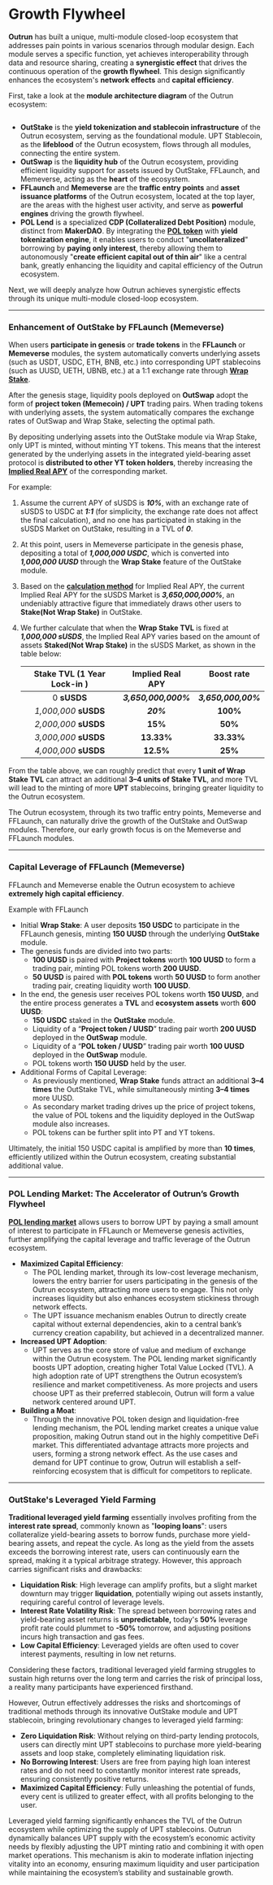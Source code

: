 # Growth Flywheel

**Outrun** has built a unique, multi-module closed-loop ecosystem that addresses pain points in various scenarios through modular design. Each module serves a specific function, yet achieves interoperability through data and resource sharing, creating a **synergistic effect** that drives the continuous operation of the **growth flywheel**. This design significantly enhances the ecosystem's **network effects** and **capital efficiency**.

First, take a look at the **module architecture diagram** of the Outrun ecosystem:

<figure><img src=".gitbook/assets/Outrun架构图.png" alt=""><figcaption></figcaption></figure>

* **OutStake** is the **yield tokenization and stablecoin infrastructure** of the Outrun ecosystem, serving as the foundational module. UPT Stablecoin, as the **lifeblood** of the Outrun ecosystem, flows through all modules, connecting the entire system.
* **OutSwap** is the **liquidity hub** of the Outrun ecosystem, providing efficient liquidity support for assets issued by OutStake, FFLaunch, and Memeverse, acting as the **heart** of the ecosystem.
* **FFLaunch** and **Memeverse** are the **traffic entry points** and **asset issuance platforms** of the Outrun ecosystem, located at the top layer, are the areas with the highest user activity, and serve as **powerful engines** driving the growth flywheel.
* **POL Lend** is a specialized **CDP (Collateralized Debt Position)** module, distinct from **MakerDAO**. By integrating the [**POL token**](fflaunch/proof-of-liquidity-token/) with **yield tokenization engine**, it enables users to conduct "**uncollateralized**" borrowing by **paying only interest**, thereby allowing them to autonomously "**create efficient capital out of thin air**" like a central bank, greatly enhancing the liquidity and capital efficiency of the Outrun ecosystem.

Next, we will deeply analyze how Outrun achieves synergistic effects through its unique multi-module closed-loop ecosystem.

***

### **Enhancement of OutStake by FFLaunch (Memeverse)**&#xD;

When users **participate in genesis** or **trade tokens** in the **FFLaunch** or **Memeverse** modules, the system automatically converts underlying assets (such as USDT, USDC, ETH, BNB, etc.) into corresponding UPT stablecoins (such as UUSD, UETH, UBNB, etc.) at a 1:1 exchange rate through [**Wrap Stake**](outstake/yield-tokenization/upt.md#wrap-stake).

After the genesis stage, liquidity pools deployed on **OutSwap** adopt the form of **project token (Memecoin) / UPT** trading pairs. When trading tokens with underlying assets, the system automatically compares the exchange rates of OutSwap and Wrap Stake, selecting the optimal path.

By depositing underlying assets into the OutStake module via Wrap Stake, only UPT is minted, without minting YT tokens. This means that the interest generated by the underlying assets in the integrated yield-bearing asset protocol is **distributed to other YT token holders**, thereby increasing the [**Implied Real APY**](outstake/glossary/implied-real-apy.md) of the corresponding market.

For example:

1. Assume the current APY of sUSDS is _**10%**_, with an exchange rate of sUSDS to USDC at _**1:1**_ (for simplicity, the exchange rate does not affect the final calculation), and no one has participated in staking in the sUSDS Market on OutStake, resulting in a TVL of _**0**_.
2. At this point, users in Memeverse participate in the genesis phase, depositing a total of _**1,000,000 USDC**_, which is converted into _**1,000,000 UUSD**_ through the **Wrap Stake** feature of the OutStake module.
3. Based on the [**calculation method**](outstake/glossary/implied-real-apy.md) for Implied Real APY, the current Implied Real APY for the sUSDS Market is _**3,650,000,000%**_, an undeniably attractive figure that immediately draws other users to **Stake(Not Wrap Stake)** in OutStake.
4.  We further calculate that when the **Wrap Stake TVL** is fixed at _**1,000,000 sUSDS**_, the Implied Real APY varies based on the amount of assets **Staked(Not Wrap Stake)** in the sUSDS Market, as shown in the table below:

    <table data-full-width="true"><thead><tr><th width="219.2855224609375" align="center">Stake TVL (1 Year Lock-in )</th><th align="center" valign="middle">Implied Real APY</th><th align="center" valign="top">Boost rate</th></tr></thead><tbody><tr><td align="center">0 <strong>sUSDS</strong></td><td align="center" valign="middle"><em><strong>3,650,000,000%</strong></em></td><td align="center" valign="top"><em><strong>3,650,000,00%</strong></em></td></tr><tr><td align="center"><em>1,000,000</em> <strong>sUSDS</strong></td><td align="center" valign="middle"><em><strong>20%</strong></em></td><td align="center" valign="top"><strong>100%</strong></td></tr><tr><td align="center"><em>2,000,000</em> <strong>sUSDS</strong></td><td align="center" valign="middle"><strong>15%</strong></td><td align="center" valign="top"><strong>50%</strong></td></tr><tr><td align="center"><em>3,000,000</em> <strong>sUSDS</strong></td><td align="center" valign="middle"><strong>13.33%</strong></td><td align="center" valign="top"><strong>33.33%</strong></td></tr><tr><td align="center"><em>4,000,000</em> <strong>sUSDS</strong></td><td align="center" valign="middle"><strong>12.5%</strong></td><td align="center" valign="top"><strong>25%</strong></td></tr></tbody></table>

From the table above, we can roughly predict that every **1 unit of Wrap Stake TVL** can attract an additional **3–4 units of Stake TVL**, and more TVL will lead to the minting of more **UPT** stablecoins, bringing greater liquidity to the Outrun ecosystem.

The Outrun ecosystem, through its two traffic entry points, Memeverse and FFLaunch, can naturally drive the growth of the OutStake and OutSwap modules. Therefore, our early growth focus is on the Memeverse and FFLaunch modules.

***

### **Capital Leverage of FFLaunch (Memeverse)**&#xD;

FFLaunch and Memeverse enable the Outrun ecosystem to achieve **extremely high capital efficiency**.

Example with FFLaunch

* Initial **Wrap Stake**: A user deposits **150 USDC** to participate in the FFLaunch genesis, minting **150 UUSD** through the underlying **OutStake** module.
* The genesis funds are divided into two parts:
  * **100 UUSD** is paired with **Project tokens** worth **100 UUSD** to form a trading pair, minting POL tokens worth **200 UUSD**.
  * **50 UUSD** is paired with **POL tokens** worth **50 UUSD** to form another trading pair, creating liquidity worth **100 UUSD**.
* In the end, the genesis user receives POL tokens worth **150 UUSD**, and the entire process generates a **TVL** and **ecosystem assets** worth **600 UUSD**:
  * **150 USDC** staked in the **OutStake** module.
  * Liquidity of a “**Project token / UUSD**” trading pair worth **200 UUSD** deployed in the **OutSwap** module.
  * Liquidity of a “**POL token / UUSD**” trading pair worth **100 UUSD** deployed in the **OutSwap** module.
  * POL tokens worth **150 UUSD** held by the user.
* Additional Forms of Capital Leverage:
  * As previously mentioned, **Wrap Stake** funds attract an additional **3–4 times** the OutStake TVL, while simultaneously minting **3–4 times** more UUSD.
  * As secondary market trading drives up the price of project tokens, the value of POL tokens and the liquidity deployed in the OutSwap module also increases.
  * POL tokens can be further split into PT and YT tokens.

Ultimately, the initial 150 USDC capital is amplified by more than **10 times**, efficiently utilized within the Outrun ecosystem, creating substantial additional value.

***

### **POL Lending Market: The Accelerator of Outrun’s Growth Flywheel**

[**POL lending market**](fflaunch/proof-of-liquidity-token/pol-lending-market.md) allows users to borrow UPT by paying a small amount of interest to participate in FFLaunch or Memeverse genesis activities, further amplifying the capital leverage and traffic leverage of the Outrun ecosystem.

*  **Maximized Capital Efficiency**:
  * The POL lending market, through its low-cost leverage mechanism, lowers the entry barrier for users participating in the genesis of the Outrun ecosystem, attracting more users to engage. This not only increases liquidity but also enhances ecosystem stickiness through network effects.
  * The UPT issuance mechanism enables Outrun to directly create capital without external dependencies, akin to a central bank’s currency creation capability, but achieved in a decentralized manner.&#x20;
* **Increased UPT Adoption**:
  * UPT serves as the core store of value and medium of exchange within the Outrun ecosystem. The POL lending market significantly boosts UPT adoption, creating higher Total Value Locked (TVL). A high adoption rate of UPT strengthens the Outrun ecosystem’s resilience and market competitiveness. As more projects and users choose UPT as their preferred stablecoin, Outrun will form a value network centered around UPT.&#x20;
* **Building a Moat**:
  * Through the innovative POL token design and liquidation-free lending mechanism, the POL lending market creates a unique value proposition, making Outrun stand out in the highly competitive DeFi market. This differentiated advantage attracts more projects and users, forming a strong network effect. As the use cases and demand for UPT continue to grow, Outrun will establish a self-reinforcing ecosystem that is difficult for competitors to replicate.

***

### **OutStake's Leveraged Yield Farming**

**Traditional leveraged yield farming** essentially involves profiting from the **interest rate spread**, commonly known as "**looping loans**": users collateralize yield-bearing assets to borrow funds, purchase more yield-bearing assets, and repeat the cycle. As long as the yield from the assets exceeds the borrowing interest rate, users can continuously earn the spread, making it a typical arbitrage strategy. However, this approach carries significant risks and drawbacks:

* **Liquidation Risk**: High leverage can amplify profits, but a slight market downturn may trigger **liquidation**, potentially wiping out assets instantly, requiring careful control of leverage levels.
* **Interest Rate Volatility Risk**: The spread between borrowing rates and yield-bearing asset returns is **unpredictable,** today's **50%** leverage profit rate could plummet to **-50%** tomorrow, and adjusting positions incurs high transaction and gas fees.
* **Low Capital Efficiency**: Leveraged yields are often used to cover interest payments, resulting in low net returns.

Considering these factors, traditional leveraged yield farming struggles to sustain high returns over the long term and carries the risk of principal loss, a reality many participants have experienced firsthand.

However, Outrun effectively addresses the risks and shortcomings of traditional methods through its innovative OutStake module and UPT stablecoin, bringing revolutionary changes to leveraged yield farming:

* **Zero Liquidation Risk**: Without relying on third-party lending protocols, users can directly mint UPT stablecoins to purchase more yield-bearing assets and loop stake, completely eliminating liquidation risk.
* **No Borrowing Interest**: Users are free from paying high loan interest rates and do not need to constantly monitor interest rate spreads, ensuring consistently positive returns.
* **Maximized Capital Efficiency**: Fully unleashing the potential of funds, every cent is utilized to greater effect, with all profits belonging to the user.

Leveraged yield farming significantly enhances the TVL of the Outrun ecosystem while optimizing the supply of UPT stablecoins. Outrun dynamically balances UPT supply with the ecosystem’s economic activity needs by flexibly adjusting the UPT minting ratio and combining it with open market operations. This mechanism is akin to moderate inflation injecting vitality into an economy, ensuring maximum liquidity and user participation while maintaining the ecosystem’s stability and sustainable growth.
